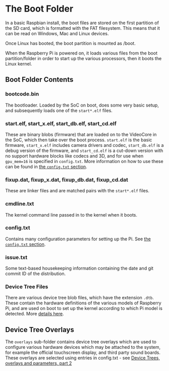 # The Boot Folder

In a basic Raspbian install, the boot files are stored on the first partition of the SD card, which is formatted with the FAT filesystem. This means that it can be read on Windows, Mac and Linux devices.

Once Linux has booted, the boot partition is mounted as /boot.

When the Raspberry Pi is powered on, it loads various files from the boot partition/folder in order to start up the various processors, then it boots the Linux kernel.

## Boot Folder Contents

### bootcode.bin

The bootloader. Loaded by the SoC on boot, does some very basic setup, and subsequently loads one of the `start*.elf` files.

### start.elf, start_x.elf, start_db.elf, start_cd.elf

These are binary blobs (firmware) that are loaded on to the VideoCore in the SoC, which then take over the boot process.
`start.elf` is the basic firmware, `start_x.elf` includes camera drivers and codec, `start_db.elf` is a debug version of the firmware, and `start_cd.elf` is a cut-down version with no support hardware blocks like codecs and 3D, and for use when `gpu_mem=16` is specified in `config.txt`. More information on how to use these can be found in [the `config.txt` section](./config-txt/boot.md).

### fixup.dat, fixup_x.dat, fixup_db.dat, fixup_cd.dat

These are linker files and are matched pairs with the `start*.elf` files.

### cmdline.txt

The kernel command line passed in to the kernel when it boots.

### config.txt

Contains many configuration parameters for setting up the Pi. See [the `config.txt` section](./config-txt/README.md).

### issue.txt

Some text-based housekeeping information containing the date and git commit ID of the distribution.

### Device Tree Files

There are various device tree blob files, which have the extension `.dtb`. These contain the hardware definitions of the various models of Raspberry Pi, and are used on boot to set up the kernel according to which Pi model is detected. More [details here](device-tree.md).

## Device Tree Overlays

The `overlays` sub-folder contains device tree overlays which are used to configure various hardware devices which may be attached to the system, for example the official touchscreen display, and third party sound boards. These overlays are selected using entries in config.txt - see [Device Trees, overlays and parameters, part 2](device-tree.md#part2)
